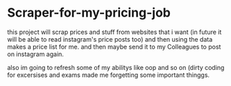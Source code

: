 # Scraper-for-my-pricing-job
this project will scrap prices and stuff from websites that i want (in future it will be able to read instagram's price posts too) and then using the data makes a price list for me. and then maybe send it to my Colleagues to post on instagram again.

also im going to refresh some of my abilitys like oop and so on
(dirty coding for excersises and exams made me forgetting some important thinggs.

